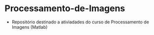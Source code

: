 # Processamento-de-Imagens
- Repositório destinado a ativiadades do curso de Processamento de Imagens (Matlab)
